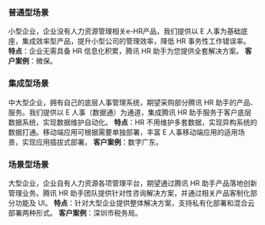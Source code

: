 ### 普通型场景

小型企业，企业没有人力资源管理相关e-HR产品，我们提供以 E 人事为基础底座，集成效率型产品，提升小型公司的管理效率，降低 HR 事务性工作错误率。
**特点**：企业无需具备 HR 信息化积累，腾讯 HR 助手为您提供全套解决方案。
**客户案例**：微保。

### 集成型场景

中大型企业，拥有自己的底层人事管理系统，期望采购部分腾讯 HR 助手的产品、服务。我们提供以 E 人事（数据通）为通道，集成腾讯 HR 助手服务于客户底层数据系统，实现数据维护自动化。
**特点**：HR 不用维护多套数据，实现异构系统的数据打通。移动端应用可根据需要单独部署，丰富 E 人事移动端应用的适用场景，实现应用插拔式部署。
**客户案例**：数字广东。

### 场景型场景

大型企业，企业自有人力资源各项管理平台，期望通过腾讯 HR 助手产品落地创新管理业务。腾讯 HR 助手团队提供针对性咨询解决方案，并通过相关产品客制化部分功能及 UI。
**特点**：针对大型企业提供整体解决方案，支持私有化部署和混合云部署两种形式。
**客户案例**：深圳市税务局。



